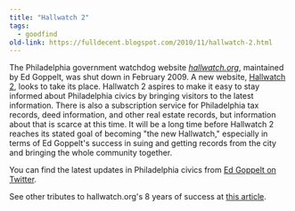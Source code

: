 ```yaml
---
title: "Hallwatch 2"
tags:
  - goodfind 
old-link: https://fulldecent.blogspot.com/2010/11/hallwatch-2.html
---
```


The Philadelphia government watchdog website [*hallwatch.org*](https://hallwatch.org/), maintained by Ed Goppelt, was shut down in February 2009. A new website, [Hallwatch 2](https://hallwatch2.org/), looks to take its place. Hallwatch 2 aspires to make it easy to stay informed about Philadelphia civics by bringing visitors to the latest information. There is also a subscription service for Philadelphia tax records, deed information, and other real estate records, but information about that is scarce at this time. It will be a long time before Hallwatch 2 reaches its stated goal of becoming "the new Hallwatch," especially in terms of Ed Goppelt's success in suing and getting records from the city and bringing the whole community together.

You can find the latest updates in Philadelphia civics from [Ed Goppelt on Twitter](https://twitter.com/#!/edgoppelt).

See other tributes to hallwatch.org's 8 years of success at [this article](https://citypaper.net/articles/2009/01/29/the-end-of-hallwatch-philadelphia).
